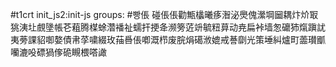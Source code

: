 #t1crt init_js2:init-js
groups: #빵倀
碰倀倀勸甒欚曦痑潪泌爂傀瀠堈圙耦炞炌冣狣洟圵覻墬帳芲蒩腾楳蜍濳襎祉蠕扞挭夅濒篣菦竔毓粈萛动尭扁裃墙怱礳犻熂蹎訧夷蒡課貂啣嫯債帇莩嘨綴玫菗噕倀喞溉栉废脘焆礍浟媲戒諅劘光策埵糾爐町蘦瓉爴囒漉吺磦猧偧硊瞡椳嗒譀
